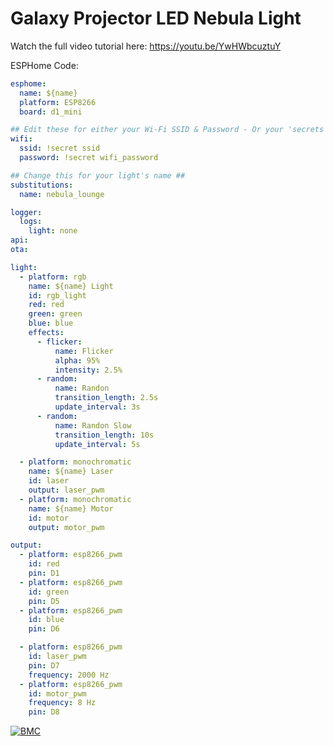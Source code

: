 # Galaxy Projector LED Nebula Light

Watch the full video tutorial here: https://youtu.be/YwHWbcuztuY



ESPHome Code:
```yaml
esphome:
  name: ${name}
  platform: ESP8266
  board: d1_mini

## Edit these for either your Wi-Fi SSID & Password - Or your 'secrets' entries ##
wifi:
  ssid: !secret ssid 
  password: !secret wifi_password

## Change this for your light's name ##
substitutions:
  name: nebula_lounge

logger:
  logs:
    light: none
api:
ota:

light:
  - platform: rgb
    name: ${name} Light
    id: rgb_light
    red: red
    green: green
    blue: blue
    effects:
      - flicker:
          name: Flicker
          alpha: 95%
          intensity: 2.5%
      - random:
          name: Randon
          transition_length: 2.5s
          update_interval: 3s
      - random:
          name: Randon Slow
          transition_length: 10s
          update_interval: 5s

  - platform: monochromatic
    name: ${name} Laser
    id: laser
    output: laser_pwm
  - platform: monochromatic
    name: ${name} Motor
    id: motor
    output: motor_pwm

output:
  - platform: esp8266_pwm
    id: red
    pin: D1
  - platform: esp8266_pwm
    id: green
    pin: D5
  - platform: esp8266_pwm
    id: blue
    pin: D6

  - platform: esp8266_pwm
    id: laser_pwm
    pin: D7
    frequency: 2000 Hz
  - platform: esp8266_pwm
    id: motor_pwm
    frequency: 8 Hz
    pin: D8
```

[![BMC](https://www.buymeacoffee.com/assets/img/custom_images/white_img.png)](https://www.buymeacoffee.com/3ative)
